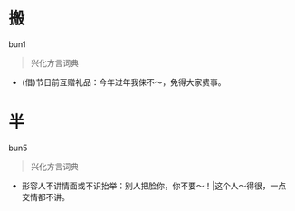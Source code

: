 # 搬
bun1
> 兴化方言词典
- (借)节日前互赠礼品：今年过年我俫不～，免得大家费事。

# 半
bun5
> 兴化方言词典
- 形容人不讲情面或不识抬举：别人把脸你，你不要～！|这个人～得很，一点交情都不讲。
